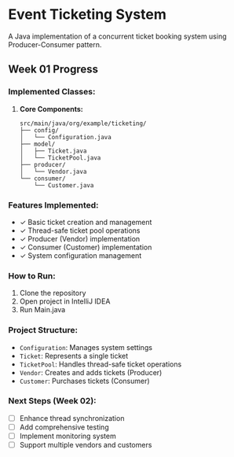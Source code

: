 # Event Ticketing System

A Java implementation of a concurrent ticket booking system using Producer-Consumer pattern.

## Week 01 Progress

### Implemented Classes:
1. **Core Components:**
   ```
   src/main/java/org/example/ticketing/
   ├── config/
   │   └── Configuration.java
   ├── model/
   │   ├── Ticket.java
   │   └── TicketPool.java
   ├── producer/
   │   └── Vendor.java
   └── consumer/
       └── Customer.java
   ```

### Features Implemented:
- ✓ Basic ticket creation and management
- ✓ Thread-safe ticket pool operations
- ✓ Producer (Vendor) implementation
- ✓ Consumer (Customer) implementation
- ✓ System configuration management

### How to Run:
1. Clone the repository
2. Open project in IntelliJ IDEA
3. Run Main.java

### Project Structure:
- `Configuration`: Manages system settings
- `Ticket`: Represents a single ticket
- `TicketPool`: Handles thread-safe ticket operations
- `Vendor`: Creates and adds tickets (Producer)
- `Customer`: Purchases tickets (Consumer)

### Next Steps (Week 02):
- [ ] Enhance thread synchronization
- [ ] Add comprehensive testing
- [ ] Implement monitoring system
- [ ] Support multiple vendors and customers